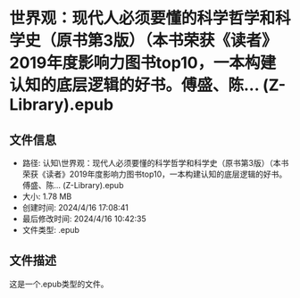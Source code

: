 ﻿# 世界观：现代人必须要懂的科学哲学和科学史（原书第3版）（本书荣获《读者》2019年度影响力图书top10，一本构建认知的底层逻辑的好书。傅盛、陈... (Z-Library).epub

## 文件信息
- 路径: 认知\世界观：现代人必须要懂的科学哲学和科学史（原书第3版）（本书荣获《读者》2019年度影响力图书top10，一本构建认知的底层逻辑的好书。傅盛、陈... (Z-Library).epub
- 大小: 1.78 MB
- 创建时间: 2024/4/16 17:08:41
- 最后修改时间: 2024/4/16 10:42:35
- 文件类型: .epub

## 文件描述
这是一个.epub类型的文件。

